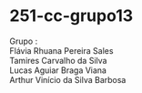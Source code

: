 # 251-cc-grupo13
Grupo :<br>
Flávia Rhuana Pereira Sales<br>
Tamires Carvalho da Silva<br>
Lucas Aguiar Braga Viana<br>
Arthur Vinício da Silva Barbosa
